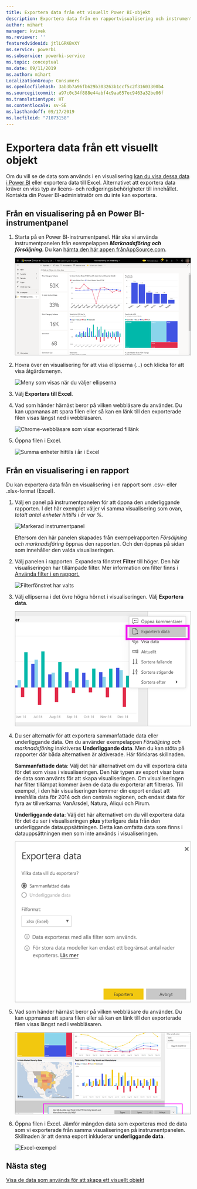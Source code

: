 ```yaml
---
title: Exportera data från ett visuellt Power BI-objekt
description: Exportera data från en rapportvisualisering och instrumentpanelvisualisering och visa dem i Excel.
author: mihart
manager: kvivek
ms.reviewer: ''
featuredvideoid: jtlLGRKBvXY
ms.service: powerbi
ms.subservice: powerbi-service
ms.topic: conceptual
ms.date: 09/11/2019
ms.author: mihart
LocalizationGroup: Consumers
ms.openlocfilehash: 3ab3b7a96fb629b303263b1ccf5c2f31603300b4
ms.sourcegitcommit: a97c0c34f888e44abf4c9aa657ec9463a32be06f
ms.translationtype: HT
ms.contentlocale: sv-SE
ms.lasthandoff: 09/17/2019
ms.locfileid: "71073158"
---
```

# <a name="export-data-from-a-visual"></a>Exportera data från ett visuellt objekt
Om du vill se de data som används i en visualisering [kan du visa dessa data i Power BI](end-user-show-data.md) eller exportera data till Excel. Alternativet att exportera data kräver en viss typ av licens- och redigeringsbehörigheter till innehållet. Kontakta din Power BI-administratör om du inte kan exportera. 

## <a name="from-a-visual-on-a-power-bi-dashboard"></a>Från en visualisering på en Power BI-instrumentpanel

1. Starta på en Power BI-instrumentpanel. Här ska vi använda instrumentpanelen från exempelappen ***Marknadsföring och försäljning***. Du kan [hämta den här appen frånAppSource.com](https://appsource.microsoft.com/en-us/product/power-bi/microsoft-retail-analysis-sample.salesandmarketingsample-preview?flightCodes=e2b06c7a-a438-4d99-9eb6-4324ce87f282).

    ![Appinstrumentpanel](media/end-user-export/power-bi-dashboards.png)

2. Hovra över en visualisering för att visa ellipserna (...) och klicka för att visa åtgärdsmenyn.

    ![Meny som visas när du väljer ellipserna](media/end-user-export/power-bi-action-menu.png)

3. Välj **Exportera till Excel**.

4. Vad som händer härnäst beror på vilken webbläsare du använder. Du kan uppmanas att spara filen eller så kan en länk till den exporterade filen visas längst ned i webbläsaren. 

    ![Chrome-webbläsare som visar exporterad fillänk](media/end-user-export/power-bi-dashboard-exports.png)

5. Öppna filen i Excel.  

    ![Summa enheter hittils i år i Excel](media/end-user-export/power-bi-excel.png)


## <a name="from-a-visual-in-a-report"></a>Från en visualisering i en rapport
Du kan exportera data från en visualisering i en rapport som .csv- eller .xlsx-format (Excel). 

1. Välj en panel på instrumentpanelen för att öppna den underliggande rapporten.  I det här exemplet väljer vi samma visualisering som ovan, *totalt antal enheter hittills i år var %.* 

    ![Markerad instrumentpanel](media/end-user-export/power-bi-export-reports.png)

    Eftersom den här panelen skapades från exempelrapporten *Försäljning och marknadsföring* öppnas den rapporten. Och den öppnas på sidan som innehåller den valda visualiseringen. 

2. Välj panelen i rapporten. Expandera fönstret **Filter** till höger. Den här visualiseringen har tillämpade filter. Mer information om filter finns i [Använda filter i en rapport.](end-user-report-filter.md)

    ![Filterfönstret har valts](media/end-user-export/power-bi-export-filter.png)


3. Välj ellipserna i det övre högra hörnet i visualiseringen. Välj **Exportera data**.

    ![Markerade exporterade data från listrutan](media/end-user-export/power-bi-export-report.png)

4. Du ser alternativ för att exportera sammanfattade data eller underliggande data. Om du använder exempelappen *Försäljning och marknadsföring* inaktiveras **Underliggande data**. Men du kan stöta på rapporter där båda alternativen är aktiverade. Här förklaras skillnaden.

    **Sammanfattade data**: Välj det här alternativet om du vill exportera data för det som visas i visualiseringen.  Den här typen av export visar bara de data som använts för att skapa visualiseringen. Om visualiseringen har filter tillämpat kommer även de data du exporterar att filtreras. Till exempel, i den här visualiseringen kommer din export endast att innehålla data för 2014 och den centrala regionen, och endast data för fyra av tillverkarna: VanArsdel, Natura, Aliqui och Pirum.
  

    **Underliggande data**: Välj det här alternativet om du vill exportera data för det du ser i visualiseringen **plus** ytterligare data från den underliggande datauppsättningen.  Detta kan omfatta data som finns i datauppsättningen men som inte används i visualiseringen. 

    ![Meny där du väljer underliggande eller sammanfattade](media/end-user-export/power-bi-export-option.png)

5. Vad som händer härnäst beror på vilken webbläsare du använder. Du kan uppmanas att spara filen eller så kan en länk till den exporterade filen visas längst ned i webbläsaren. 

    ![Exporterad fil visas i webbläsaren Microsoft Edge](media/end-user-export/power-bi-export-edge-browser.png)


6. Öppna filen i Excel. Jämför mängden data som exporteras med de data som vi exporterade från samma visualiseringen på instrumentpanelen. Skillnaden är att denna export inkluderar **underliggande data**. 

    ![Excel-exempel](media/end-user-export/power-bi-underlying.png)

## <a name="next-steps"></a>Nästa steg

[Visa de data som används för att skapa ett visuellt objekt](end-user-show-data.md)